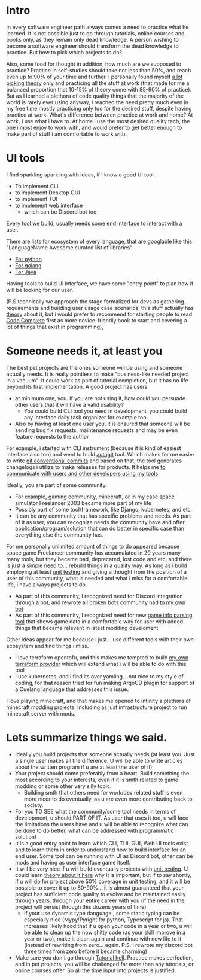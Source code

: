 # Intro

In every software engineer path always comes a need to practice what he learned.
It is not possible just to go through tutorials, online courses and books only, as they remain only dead knowledge.
A person wishing to become a software engineer should transform the dead knowledge to practice.
But how to pick which projects to do?

Also, some food for thought in addition, how much are we supposed to practice? Practice in self-studies should take not less than 50%, and reach even up to 90% of your time and further. I personally found myself [a lot picking theory]({{.SiteRoot}}favourite.html#CodeCompleteAPracticalHandbookofSoftwareConstruction) only and practicing all the stuff at work (that made for me a balanced proportion that 10-15% of theory come with 85-90% of practice). But as I learned a plethora of code quality things that the majority of the world is rarely ever using anyway, i reached the need pretty much even in my free time mostly practicing only too for the desired stuff, despite having practice at work. What's difference between practice at work and home? At work, I use what i have to. At home i use the most desired quality tech, the one i most enjoy to work with, and would prefer to get better enough to make part of stuff i am comfortable to work with.

# UI tools

I find sparkling sparkling with ideas, if I know a good UI tool.
- To implement CLI
- to implement Desktop GUI
- to implement TUI
- to implement web interface
    - which can be Discord bot too

Every tool we build, usually needs some end interface to interact with a user.

There are lists for ecosystem of every language, that are googlable like this "LanguageName Awesome curated list of libraries"
- [For python](<https://github.com/vinta/awesome-python#devops-tools>)
- [For golang](<https://github.com/avelino/awesome-go>)
- [For Java](<https://github.com/akullpp/awesome-java>)

Having tools to build UI interface, we have some "entry point" to plan how it will be looking for our user.

(P.S.technically we approach the stage formalized for devs as gathering requirements and building user usage case scenarios, this stuff actually has [theory]({{.SiteRoot}}favourite.html#SystemsAnalysisandDesign) about it, but i would prefer to recommend for starting people to read [Code Complete]({{.SiteRoot}}favourite.html#CodeCompleteAPracticalHandbookofSoftwareConstruction) first as more novice-friendly book to start and covering a lot of things that exist in programming), 

# Someone needs it, at least you

The best pet projects are the ones someone will be using and someone actually needs.
It is really pointless to make "business-like needed project in a vacuum". It could work as part of tutorial completion, but it has no life beyond its first implementation.
A good project has users 
- at minimum one, you. If you are not using it, how could you persuade other users that it will have a valid usability?
    - You could build CLI tool you need in development, you could build any interface daily task organizer for example too.
- Also by having at least one user you, it is ensured that someone will be sending bug fix requests, maintenance requests and may be even feature requests to the author

For example, i started with CLI instrument (because it is kind of easiest interface also too)
and went to build [autogit](<{{.SiteRoot}}pet_projects.html#autogit>) tool. Which makes for me easier to write [git conventional commits](<https://www.conventionalcommits.org/en/v1.0.0/>) and based on that, the tool generates changelogs i utilize to make releases for products. It helps me [to communicate with users and other developers using my tools]({{.SiteRoot}}article/git_conventional_commits.html).

Ideally, you are part of some community.
- For example, gaming community, minecraft, or in my case space simulator Freelancer 2003 became more part of my life
- Possibly part of some tool/framework, like Django, kubernetes, and etc.
- It can be any community that has specific problems and needs. As part of it as user, you can recognize needs the community have and offer application/program/solution that can do better in specific case than everything else the community has.

For me personally unlimited amount of things to do appeared because space game Freelancer community has accumulated in 20 years many many tools, but they became bad, deprecated, lost code and etc, and there is just a simple need to... rebuild things in a quality way. As long as i build employing at least [unit testing]({.SiteRoot}}favourite.html#UnitTestingPrinciplesPracticesandPatterns) and giving a thought from the position of a user of this community, what is needed and what i miss for a comfortable life, i have always projects to do.
- As part of this community, I recognized need for Discord integration through a bot, and rewrote all broken bots community had [to my own bot]({{.SiteRoot}}pet_projects.html#fl-darkbot)
- As part of this community, I recognized need for new [game info parsing tool]({{.SiteRoot}}pet_projects.html#fl-darkstat) that shows game data in a comfortable way for user with added things that became relevant in latest modding develoment

Other ideas appear for me because i just... use different tools with their own ecosystem and find things i miss.
- I love ~~terraform~~ opentofu, and this makes me tempted to build [my own terraform provider](https://registry.terraform.io/browse/providers) which will extend what i will be able to do with this tool
- I use kubernetes, and i find its over yamling... not nice to my style of coding, for that reason tried for fun making ArgoCD plugin for support of a Cuelang language that addresses this issue.

I love playing minecraft, and that makes me opened to infinity a plethora of minecraft modding projects. Including as just infrastructure project to run minecraft server with mods.

# Lets summarize things we said.

- Ideally you build projects that someone actually needs (at least you. Just a single user makes all the difference. U will be able to write articles about the written program if u are at least the user of it)
- Your project should come preferably from a heart. Build something the most according to your interests, even if it is smth related to game modding or some other very silly topic.
    - Building smth that others need for work/dev related stuff is even more nicer to do eventually, as u are even more contributing back to society.
- For you TO SEE what the community/some tool needs in terms of development, u should PART OF IT. As user that uses it too, u will face the limitations the users have and u will be able to recognize what can be done to do better, what can be addressed with programmatic solution!
- It is a good entry point to learn which CLI, TUI, GUI, Web UI tools exist and to learn them in order to understand how to build interface for an end user. Some tool can be running with UI as Discord bot, other can be mods and having as user interface game itself.
- It will be very nice if u will build eventually projects with [unit testing]({{.SiteRoot}}favourite.html#TestDrivenDevelopmentByExample). U could learn [theory about it here]({{.SiteRoot}}favourite.html#UnitTestingPrinciplesPracticesandPatterns) why it is important, but if to say shortly, if u will do for project above 50% coverage in unit testing, and it will be possible to cover it up to 80-90%... it is almost guaranteed that your project has sufficient code quality to evolve and be maintained easily through years, through your entire career with you (if the need in the project will persist through this dozens years of time)
    - If your use dynamic type danguage , some static typing can be especially nice (Mypy/Pyright for python, Typescript for js). That increases likely hood that if u open your code in a year or two, u will be able to clean up the now shitty code (as your skill improve in a year or two), make it clean again and continue with new life to it (instead of rewriting from zero... again. P.S. i rewrote my discord bot three times from zero before it became charming)
- Make sure you don't go through [Tutorial hell](https://www.linkedin.com/pulse/escaping-tutorial-hell-guide-progress-your-learning-journey-jatasra-dvdgf). Practice makes perfection, and in pet projects, you will be challenged far more than any tutorials, or online courses offer. So all the time input into projects is justified.
